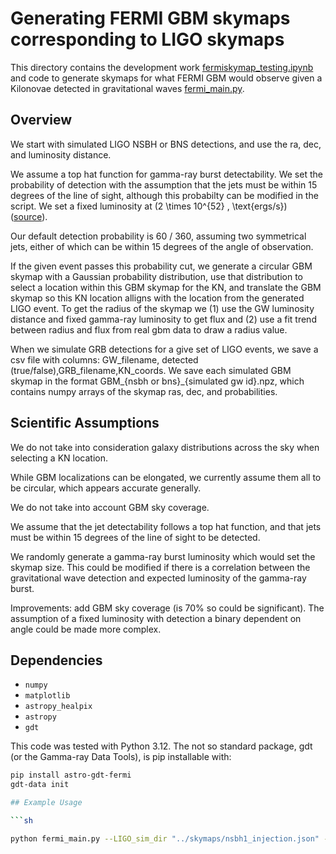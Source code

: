 # Generating FERMI GBM skymaps corresponding to LIGO skymaps

This directory contains the development work [fermiskymap_testing.ipynb](./fermiskymap_testing.ipynb) and code to generate skymaps for what FERMI GBM would observe given a Kilonovae detected in gravitational waves [fermi_main.py](./fermi_main.py).

## Overview

We start with simulated LIGO NSBH or BNS detections, and use the ra, dec, and luminosity distance. 

We assume a top hat function for gamma-ray burst detectability. We set the probability of detection with the assumption that the jets must be within 15 degrees of the line of sight, although this probabilty can be modified in the script. We set a fixed luminosity at \(2 \times 10^{52} \, \text{ergs/s}\) ([source](https://arxiv.org/pdf/2401.13636)).

Our default detection probability is 60 / 360, assuming two symmetrical jets, either of which can be within 15 degrees of the angle of observation.

If the given event passes this probability cut, we generate a circular GBM skymap with a Gaussian probability distribution, use that distribution to select a location within this GBM skymap for the KN, and translate the GBM skymap so this KN location alligns with the location from the generated LIGO event. To get the radius of the skymap we (1) use the GW luminosity distance and fixed gamma-ray luminosity to get flux and (2) use a fit trend between radius and flux from real gbm data to draw a radius value.

When we simulate GRB detections for a give set of LIGO events, we save a csv file with columns: GW_filename, detected (true/false),GRB_filename,KN_coords. We save each simulated GBM skymap in the format GBM_{nsbh or bns}_{simulated gw id}.npz, which contains numpy arrays of the skymap ras, dec, and probabilities.

## Scientific Assumptions

We do not take into consideration galaxy distributions across the sky when selecting a KN location.

While GBM localizations can be elongated, we currently assume them all to be circular, which appears accurate generally.

We do not take into account GBM sky coverage.

We assume that the jet detectability follows a top hat function, and that jets must be within 15 degrees of the line of sight to be detected.

We randomly generate a gamma-ray burst luminosity which would set the skymap size. This could be modified if there is a correlation between the gravitational wave detection and expected luminosity of the gamma-ray burst.

Improvements: add GBM sky coverage (is 70% so could be significant). The assumption of a fixed luminosity with detection a binary dependent on angle could be made more complex. 

## Dependencies

- `numpy`
- `matplotlib`
- `astropy_healpix`
- `astropy`
- `gdt`

This code was tested with Python 3.12. The not so standard package, gdt (or the Gamma-ray Data Tools), is pip installable with:

```sh
pip install astro-gdt-fermi
gdt-data init

## Example Usage

```sh

python fermi_main.py --LIGO_sim_dir "../skymaps/nsbh1_injection.json" --save_dir "./simulations/nsbh/"